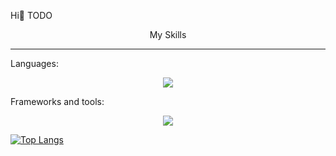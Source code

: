 Hi👋
TODO

<p align="center">
  My Skills
</p>
<hr>
Languages:
<p align="center">
  <a href="https://skillicons.dev">
    <img src="https://skillicons.dev/icons?i=c,cpp,java,javascript,kotlin,python,matlab,css,html" />
  </a>
</p>
Frameworks and tools:
<p align="center">
  <a href="https://skillicons.dev">
    <img src="https://skillicons.dev/icons?i=react,threejs,express,nodejs,mongodb,mysql" />
  </a>
</p>
<!-- 
[![Top Langs](https://github-readme-stats-git-master-m-parsaei.vercel.app/api/top-langs/?username=M-Parsaei)](https://github.com/anuraghazra/github-readme-stats) --->

[![Top Langs](https://github-readme-stats-git-master-m-parsaei.vercel.app/api/top-langs/?username=M-Parsaei&layout=pie&langs_count=8)](https://github.com/anuraghazra/github-readme-stats)
